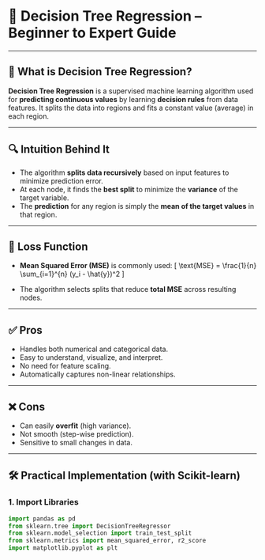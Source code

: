 # 🌳 Decision Tree Regression – Beginner to Expert Guide

---

## 📌 What is Decision Tree Regression?

**Decision Tree Regression** is a supervised machine learning algorithm used for **predicting continuous values** by learning **decision rules** from data features. It splits the data into regions and fits a constant value (average) in each region.

---

## 🔍 Intuition Behind It

- The algorithm **splits data recursively** based on input features to minimize prediction error.
- At each node, it finds the **best split** to minimize the **variance** of the target variable.
- The **prediction** for any region is simply the **mean of the target values** in that region.

---

## 🧮 Loss Function

- **Mean Squared Error (MSE)** is commonly used:
\[
\text{MSE} = \frac{1}{n} \sum_{i=1}^{n} (y_i - \hat{y})^2
\]

- The algorithm selects splits that reduce **total MSE** across resulting nodes.

---

## ✅ Pros

- Handles both numerical and categorical data.
- Easy to understand, visualize, and interpret.
- No need for feature scaling.
- Automatically captures non-linear relationships.

---

## ❌ Cons

- Can easily **overfit** (high variance).
- Not smooth (step-wise prediction).
- Sensitive to small changes in data.

---

## 🛠 Practical Implementation (with Scikit-learn)

### 1. Import Libraries
```python
import pandas as pd
from sklearn.tree import DecisionTreeRegressor
from sklearn.model_selection import train_test_split
from sklearn.metrics import mean_squared_error, r2_score
import matplotlib.pyplot as plt
